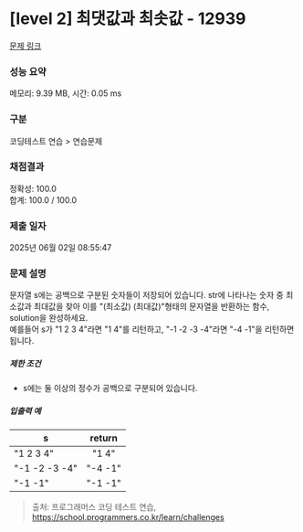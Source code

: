 # [level 2] 최댓값과 최솟값 - 12939 

[문제 링크](https://school.programmers.co.kr/learn/courses/30/lessons/12939) 

### 성능 요약

메모리: 9.39 MB, 시간: 0.05 ms

### 구분

코딩테스트 연습 > 연습문제

### 채점결과

정확성: 100.0<br/>합계: 100.0 / 100.0

### 제출 일자

2025년 06월 02일 08:55:47

### 문제 설명

<p>문자열 s에는 공백으로 구분된 숫자들이 저장되어 있습니다. str에 나타나는 숫자 중 최소값과 최대값을 찾아 이를 "(최소값) (최대값)"형태의 문자열을 반환하는 함수, solution을 완성하세요.<br>
예를들어 s가 "1 2 3 4"라면 "1 4"를 리턴하고, "-1 -2 -3 -4"라면 "-4 -1"을 리턴하면 됩니다.</p>

<h5>제한 조건</h5>

<ul>
<li>s에는 둘 이상의 정수가 공백으로 구분되어 있습니다.</li>
</ul>

<h5>입출력 예</h5>
<table class="table">
        <thead><tr>
<th>s</th>
<th style="text-align: center">return</th>
</tr>
</thead>
        <tbody><tr>
<td>"1 2 3 4"</td>
<td style="text-align: center">"1 4"</td>
</tr>
<tr>
<td>"-1 -2 -3 -4"</td>
<td style="text-align: center">"-4 -1"</td>
</tr>
<tr>
<td>"-1 -1"</td>
<td style="text-align: center">"-1 -1"</td>
</tr>
</tbody>
      </table>

> 출처: 프로그래머스 코딩 테스트 연습, https://school.programmers.co.kr/learn/challenges